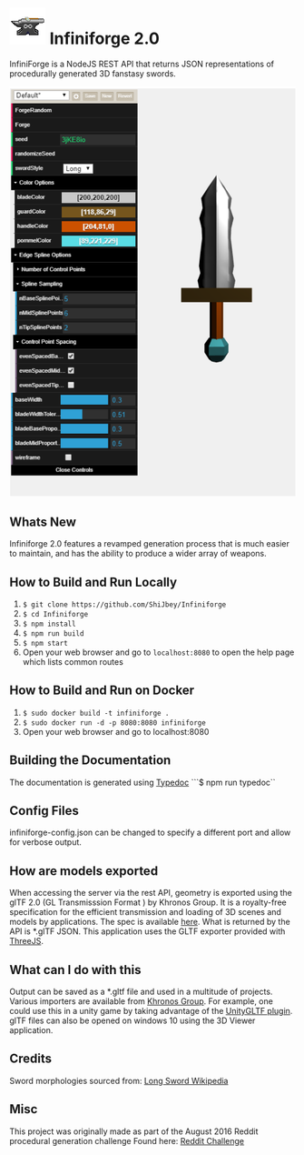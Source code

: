 # ![](anvil.ico) Infiniforge 2.0

InfiniForge is a NodeJS REST API that returns JSON
representations of procedurally generated 3D fanstasy swords.

![screenshot](screenshot.png)

## Whats New

Infiniforge 2.0 features a revamped generation process that
is much easier to maintain, and has the ability to produce
a wider array of weapons.

## How to Build and Run Locally

1. ```$ git clone https://github.com/ShiJbey/Infiniforge```
2. ```$ cd Infiniforge```
3. ```$ npm install```
4. ```$ npm run build```
5. ```$ npm start```
6. Open your web browser and go to ```localhost:8080``` to open the help page
which lists common routes

## How to Build and Run on Docker

1. ```$ sudo docker build -t infiniforge .```
2. ```$ sudo docker run -d -p 8080:8080 infiniforge```
3. Open your web browser and go to localhost:8080

## Building the Documentation

The documentation is generated using [Typedoc](https://typedoc.org)
 ```$ npm run typedoc``

## Config Files

infiniforge-config.json can be changed to specify a different port and allow for verbose output.

## How are models exported

When accessing the server via the rest API, geometry is exported using the
glTF 2.0 (GL Transmisssion Format ) by Khronos Group. It is a royalty-free
specification for the efficient transmission and loading of 3D scenes and
models by applications. The spec is available [here](https://www.khronos.org/gltf/ "glTF Overview").
What is returned by the API is *.glTF JSON. This
application uses the GLTF exporter provided with [ThreeJS](https://threejs.org/docs/#examples/exporters/GLTFExporter).

## What can I do with this

Output can be saved as a *.gltf file and used in a multitude of projects. Various importers are
available from [Khronos Group](https://www.khronos.org/gltf/). For example, one could use this
in a unity game by taking advantage of the [UnityGLTF plugin](https://github.com/KhronosGroup/UnityGLTF). glTF files can also be opened on windows 10 using the 3D Viewer application.

## Credits

Sword morphologies sourced from: [Long Sword Wikipedia](https://en.wikipedia.org/wiki/Longsword)

## Misc

This project was originally made as part of the August 2016 Reddit procedural generation challenge
Found here: [Reddit Challenge](https://www.reddit.com/r/proceduralgeneration/comments/4wubjy/monthly_challenge_9_august_2016_procedural_weapons/)
